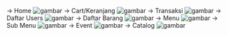 -> Home
![gambar](https://github.com/NuiJonggorSimanjuntak/percetakan-main/assets/91751377/76d05af3-b8c3-4cdd-84c9-e6029351a8d9)
-> Cart/Keranjang
![gambar](https://github.com/NuiJonggorSimanjuntak/percetakan-main/assets/91751377/d2376384-06e8-4d2b-a44a-3009df5dd9fd)
-> Transaksi
![gambar](https://github.com/NuiJonggorSimanjuntak/percetakan-main/assets/91751377/73ba0bc7-5783-4b0e-a0fa-cf561fd0ce8f)
-> Daftar Users
![gambar](https://github.com/NuiJonggorSimanjuntak/percetakan-main/assets/91751377/450f1fca-27ae-4c59-ba81-66615a7c1432)
-> Daftar Barang
![gambar](https://github.com/NuiJonggorSimanjuntak/percetakan-main/assets/91751377/1e571fce-fc22-4b70-b2ee-bb4c340c7fb7)
-> Menu
![gambar](https://github.com/NuiJonggorSimanjuntak/percetakan-main/assets/91751377/3180121b-8ff8-4a14-a894-4c9ac75a2d5d)
-> Sub Menu
![gambar](https://github.com/NuiJonggorSimanjuntak/percetakan-main/assets/91751377/6eac5c0f-d1cd-4ec1-9259-d52ebddbee2b)
-> Event
![gambar](https://github.com/NuiJonggorSimanjuntak/percetakan-main/assets/91751377/da224f2f-8e4a-4490-8ec6-a236c00fb1b5)
-> Catalog
![gambar](https://github.com/NuiJonggorSimanjuntak/percetakan-main/assets/91751377/1c8cbba2-394a-4eb5-b032-8f1eb6db3ef0)
